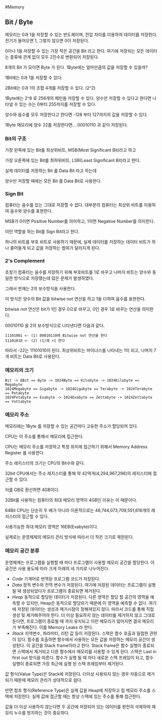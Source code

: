 #Memory

## Bit / Byte
메모리는 0과 1을 저장할 수 있는 반도체이며, 전압 차이를 이용하여 데이터를 저장한다. 전기가 들어오면 1, 그렇지 않으면 0이 저장된다.

0이나 1을 저장할 수 있는 가장 작은 공간을 Bit 라고 한다. 여기에 저장되는 모든 데이터는 종류에 관계 없이 모두 2진수로 변환되어 저장된다.

8개의 Bit 가 모이면 Byte 가 된다. 1Byte에는 얼마만큼의 값을 저장할 수 있을까?

1Bit에는 0과 1을 저장할 수 있다.

2Bit에는 0과 1의 조합 4개를 저장할 수 있다. (2^2)

1Byte에는 2^8 로 256개의 패턴을 저장할 수 있다. 양수만 저장할 수 있다고 한다면 나타낼 수 있는 수는 0부터 255까지를 저장할 수 있다. 

양수와 음수를 모두 저장한다고 한다면 -128 부터 127까지의 값을 저장할 수 있다.

1Byte 메모리에 양수 22를 저장한다면...
00010110 과 같이 저장된다.

### Bit의 구조
가장 왼쪽에 있는 Bit를 최상위비트, MSB(Most Significant Bit)라고 하고

가장 오른쪽에 있는 Bit를 최하위비트, LSB(Least Significant Bit)라고 한다.

실제 데이터를 저장하는 Bit 를 Data Bit 라고 하는데

양수만 저장할 때에는 모든 Bit 를 Data Bit로 사용한다.

### Sign Bit
컴퓨터는 음수를 있는 그대로 저장할 수 없다. 대부분의 컴퓨터는 최상위 비트를 이용하여 음수와 양수를 표현한다.

MSB가 0이면 Positive Number를 의미하고, 1이면 Negative Number를 의미한다.

이런 역할을 하는 Bit를 Sign Bit라고 한다. 

하나의 비트를 부호 비트로 사용하기 때문에, 실제 데이터를 저장하는 데이터 비트가 하나 줄어들게 되고 값을 저장하는 범위가 달라지게 된다.

### 2's Complement
초창기 컴퓨터는 음수를 저장하기 위해 부호비트를 1로 바꾸고 나머지 비트는 양수와 동일한 방식으로 저장했는데 많은 문제가 발생하였다.

그래서 현재는 2의 보수방식을 사용한다.

이 방식은 양수의 Bit 값을 bitwise not 연산을 하고 1을 더하여 음수를 표현한다.

bitwise not 연산은 bit가 1인 경우 0으로 바꾸고, 0인 경우 1로 바꾸는 연산을 의미한다.

00010110 을 2의 보수방식으로 나타낸다면 다음과 같다.
<pre><code>11101001 <- (1) 00010110에 Bitwise not 연산을 한다
11101010 <- (2) (1)에 +1 한다</pre></code>

따라서 -22는 11101010이 된다. 
최상위비트는 마이너스를 나타내는 1이 되고, 나머지 7개 비트는 Data Bit로 사용된다.

### 메모리의 크기
<pre><code>Bit -> 8Bit == Byte -> 1024Byte == Kilobyte -> 1024Kilobyte == Megabyte
1024Megabyte == Gigabyte -> 1024Gigabyte == Terabyte -> 1024Terabyte == Petabyte
1024Petabyte == Exabyte -> 1024Exabyte == Zettabyte -> 1024Zettabyte == Yottabyte</pre></code>

### 메모리 주소
메모리에는 1Byte 를 저장할 수 있는 공간마다 고유한 주소가 할당되어 있다.

CPU는 이 주소를 통해서 메모리에 접근한다. 

CPU는 메모리 주소를 저장하고 특정 위치에 접근하기 위해서 Memory Address Register 를 사용한다. 

주소 레지스터의 크기는 CPU의 Bit수와 같다.

32bit CPU에서는 주소 레지스터를 통해 약 42억개(4,294,967,296)의 레지스터에 접근할 수 있다.

이를 GB로 환산하면 4GB이다. 

32Bit를 사용하는 컴퓨터의 최대 메모리 영역이 4GB인 이유는 이 때문이다.

64Bit CPU는 단순히 두 배가 아니라 이론적으로는 46,744,073,709,551,616개의 레지스터의 접근할 수 있다. 

사용가능한 최대 메모리 영역은 16EB(Exabyte)이다.

실제로는 운영체제의 메모리 관리 방식에 따라서 더 작은 크기로 제한된다.

### 메모리 공간 분류
운영체제는 프로그램을 실행할 때 마다 프로그램이 사용할 메모리 공간을 할당한다.
이 공간은 사용 용도에 따라 크게 아래의 네 가지로 나누어진다.

* *Code*
 기계어로 번역된 프로그램 코드가 저장된다.
* *Data*
 정적 변수와 전역 변수가 저장된다. 여기에 저장된 데이터는 프로그램이 실행될 때 생성되었다가 프로그램이 종료되면 제거된다. 
* *Heap*
 동적으로 할당된 데이터가 저장된다. 다른 영역은 할당 할 공간의 영역을 예측할 수 있지만, 
 Heap은 동적으로 할당되기 때문에 이 영역을 예측할 수 없다. 
 여기에 저장된 데이터는 생성과 제거시점이 정해져있지 않다. 따라서 코드를 통해 직접 생성 및 제거해주어야 한다.
 더 이상 필요하지 않는 데이터를 제거하지 않고 그대로 둔다면, 프로그램이 종료될 때 까지 유지되고 이런 메모리가 많아지면 결국 메모리가 부족해진다.
 이를 Memory Leaks 라 한다.
* *Stack*
 지역변수, 파라미터, 리턴 값 등이 저장된다. 
 스택은 함수 호출과 밀접한 관련이 있다.
 함수를 호출하면 함수에서 사용하는 모든 값을 저장하는 메모리 공간이 생성된다. 이 공간을 Stack frame이라고 한다.
 Stack frame은 함수 실행이 종료되면 스택에서 제거되고 다른 함수에서 메모리를 사용할 수 있게 된다.
 스택은 Last in first out 방식을 따른다. 함수가 실행 될 때 마다 새로운 스택 프레임이 되고, 함수 실행이 종료되면 가장 최근에 실행 된 스택 프레임부터 제거된다.
 
값 형식(Value Type)은 Stack에 저장된다. 더이상 사용되지 않는 경우 자동으로 제거되기 때문에 메모리 관리가 상대적으로 쉽다.

반면 참조 형식(Reference Type)은 실제 값을 Heap에 저장하고 힙 메모리 주소를 스택에 저장한다. 실제 값에 접근할 때는 항상 스택에 있는 주소를 통해 접근한다. 

값을 더 이상 사용하지 않는다면 두 공간에 저장되어 있는 데이터를 완전히 삭제하여 메모리 누수를 방지하는 것이 중요하다. 
 















